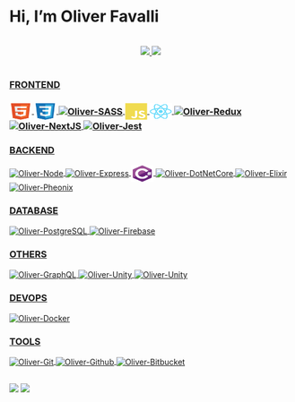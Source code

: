 <h1>Hi, I’m Oliver Favalli</h1><br>

<div align="center">
  <a href="https://github.com/Oliverhf">
  <img height="180em" src="https://github-readme-stats.vercel.app/api?username=Oliverhf&show_icons=true&theme=algolia&include_all_commits=true&count_private=true"/>
  <img height="180em" src="https://github-readme-stats.vercel.app/api/top-langs/?username=Oliverhf&layout=compact&langs_count=7&theme=algolia"/>
</div>
  
<br>
  
<div style="display: inline_block">
  <h3>FRONTEND<h3/>
  <img align="center" alt="Oliver-HTML" height="30" width="40" src="https://raw.githubusercontent.com/devicons/devicon/master/icons/html5/html5-original.svg">
  <img align="center" alt="Oliver-CSS" height="30" width="40" src="https://raw.githubusercontent.com/devicons/devicon/master/icons/css3/css3-original.svg">
  <img align="center" alt="Oliver-SASS" height="30" width="40" src="https://cdn.jsdelivr.net/gh/devicons/devicon/icons/sass/sass-original.svg" />
  <img align="center" alt="Oliver-Js" height="30" width="40" src="https://raw.githubusercontent.com/devicons/devicon/master/icons/javascript/javascript-plain.svg">
  <img align="center" alt="Oliver-React" height="30" width="40" src="https://raw.githubusercontent.com/devicons/devicon/master/icons/react/react-original.svg">
  <img align="center" alt="Oliver-Redux" height="30" width="40" src="https://cdn.jsdelivr.net/gh/devicons/devicon/icons/redux/redux-original.svg">
  <img align="center" alt="Oliver-NextJS" height="30" width="40" src="https://cdn.jsdelivr.net/gh/devicons/devicon/icons/nextjs/nextjs-original.svg" />
  <img align="center" alt="Oliver-Jest" height="30" width="40"src="https://cdn.jsdelivr.net/gh/devicons/devicon/icons/jest/jest-plain.svg" />
</div>
<div style="display: inline_block">
  <h3>BACKEND</h3>
  <img align="center" alt="Oliver-Node" height="30" width="40" src="https://cdn.jsdelivr.net/gh/devicons/devicon/icons/nodejs/nodejs-original.svg" />
  <img align="center" alt="Oliver-Express" height="60" width="70" src="https://cdn.jsdelivr.net/gh/devicons/devicon/icons/express/express-original-wordmark.svg" />
  <img align="center" alt="Oliver-Csharp" height="30" width="40" src="https://raw.githubusercontent.com/devicons/devicon/master/icons/csharp/csharp-original.svg" />
  <img align="center" alt="Oliver-DotNetCore" height="30" width="40" src="https://cdn.jsdelivr.net/gh/devicons/devicon/icons/dotnetcore/dotnetcore-original.svg" />        
  <img align="center" alt="Oliver-Elixir" height="30" width="40" src="https://cdn.jsdelivr.net/gh/devicons/devicon/icons/elixir/elixir-original.svg" />
  <img align="center" alt="Oliver-Pheonix" height="30" width="40" src="https://cdn.jsdelivr.net/gh/devicons/devicon/icons/phoenix/phoenix-original.svg" />
</div>
<div style="display: inline_block">
  <h3>DATABASE</h3>
  <img align="center" alt="Oliver-PostgreSQL" height="30" width="40"src="https://cdn.jsdelivr.net/gh/devicons/devicon/icons/postgresql/postgresql-original.svg" />
  <img align="center" alt="Oliver-Firebase" height="40" width="50" src="https://cdn.jsdelivr.net/gh/devicons/devicon/icons/firebase/firebase-plain-wordmark.svg" />
</div>
<div style="display: inline_block">
  <h3>OTHERS</h3>
  <img align="center" alt="Oliver-GraphQL" height="30" width="40" src="https://cdn.jsdelivr.net/gh/devicons/devicon/icons/graphql/graphql-plain.svg" />
  <img align="center" alt="Oliver-Unity" height="30" width="40" src="https://cdn.jsdelivr.net/gh/devicons/devicon/icons/unity/unity-original.svg" />
  <img align="center" alt="Oliver-Unity" height="30" width="40" src="https://cdn.jsdelivr.net/gh/devicons/devicon/icons/unrealengine/unrealengine-original.svg" />
</div>
<div style="display: inline_block">
  <h3>DEVOPS</h3>
  <img align="center" alt="Oliver-Docker" height="30" width="40" src="https://cdn.jsdelivr.net/gh/devicons/devicon/icons/docker/docker-plain.svg" />
<div>
<div style="display: inline_block">
  <h3>TOOLS</h3>
  <img align="center" alt="Oliver-Git" height="30" width="40" src="https://cdn.jsdelivr.net/gh/devicons/devicon/icons/git/git-original.svg" />
  <img align="center" alt="Oliver-Github" height="30" width="40" src="https://cdn.jsdelivr.net/gh/devicons/devicon/icons/github/github-original.svg" />
  <img align="center" alt="Oliver-Bitbucket" height="30" width="40" src="https://cdn.jsdelivr.net/gh/devicons/devicon/icons/bitbucket/bitbucket-original.svg" />
<div>
  
  ##
  
  <a href="mailto:oliver.hfavalli@gmail.com"><img src="https://img.shields.io/badge/-Gmail-%23333?style=for-the-badge&logo=gmail&logoColor=white" target="_blank"></a>
  <a href="www.linkedin.com/in/oliver-favalli" target="_blank"><img src="https://img.shields.io/badge/LinkedIn-0077B5?style=for-the-badge&logo=linkedin&logoColor=white" target="_blank"></a> 
 </div>
<!---
Oliverhf/Oliverhf is a ✨ special ✨ repository because its `README.md` (this file) appears on your GitHub profile.
You can click the Preview link to take a look at your changes.
--->
